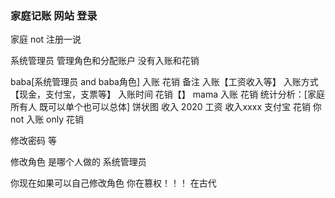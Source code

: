 ### 家庭记账  网站 登录

 家庭 not 注册一说

 系统管理员 管理角色和分配账户 没有入账和花销

 baba[系统管理员 and baba角色]  入账 花销 备注  入账【工资收入等】 入账方式【现金，支付宝，支票等】 入账时间   花销【】
 mama  入账 花销 
统计分析：[家庭所有人 既可以单个也可以总体]
    饼状图
       收入 2020 工资 收入xxxx 支付宝
       花销 
    你  not 入账  only 花销  

 修改密码 等 

 修改角色 是哪个人做的  系统管理员 

 你现在如果可以自己修改角色 你在篡权！！！ 在古代



